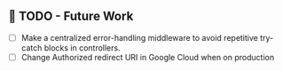 ## 🚧 TODO - Future Work

- [ ] Make a centralized error-handling middleware to avoid repetitive try-catch blocks in controllers.
- [ ] Change Authorized redirect URI in Google Cloud when on production 